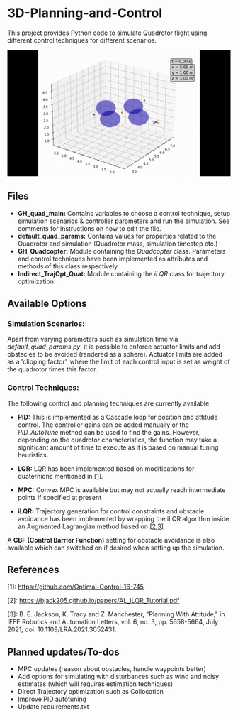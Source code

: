 # 3D-Planning-and-Control

This project provides Python code to simulate Quadrotor flight using different control techniques for different scenarios.


![Obstacle avoidance using iLQR](QuadSim.gif) 

## Files

* **GH_quad_main:** Contains variables to choose a control technique, setup simulation scenarios & controller parameters and run the simulation. See comments for instructions on how to edit the file.
* **default_quad_params:** Contains values for properties related to the Quadrotor and simulation (Quadrotor mass, simulation timestep etc.)
* **GH_Quadcopter:** Module containing the *Quadcopter* class. Parameters and control techniques have been implemented as attributes and methods of this class respectively
* **Indirect_TrajOpt_Quat:** Module containing the *iLQR* class for trajectory optimization. 

## Available Options

### Simulation Scenarios:

Apart from varying parameters such as simulation time via *default_quad_params.py*, it is possible to enforce actuator limits and add obstacles to be avoided (rendered as a sphere). Actuator limits are added as a 'clipping factor', where the limit of each control input is set as weight of the quadrotor times this factor.

### Control Techniques:

The following control and planning techniques are currently available:

* **PID:** This is implemented as a Cascade loop for position and attitude control. The controller gains can be added manually or the *PID_AutoTune* method can be used to find the gains. However, depending on the quadrotor characteristics, the function may take a significant amount of time to execute as it is based on manual tuning heuristics. 

* **LQR:** LQR has been implemented based on modifications for quaternions mentioned in [[1]](#1).

* **MPC:** Convex MPC is available but may not actually reach intermediate points if specified at present
 
* **iLQR:** Trajectory generation for control constraints and obstacle avoidance has been implemented by wrapping the iLQR algorithm inside an Augmented Lagrangian method based on [[2,3]](#2)


A **CBF (Control Barrier Function)** setting for obstacle avoidance is also available which can switched on if desired when setting up the simulation.


## References

<a id="1">[1]</a>:  https://github.com/Optimal-Control-16-745

<a id="2">[2]</a>: https://bjack205.github.io/papers/AL_iLQR_Tutorial.pdf

<a id="3">[3]</a>: B. E. Jackson, K. Tracy and Z. Manchester, "Planning With Attitude," in IEEE Robotics and Automation Letters, vol. 6, no. 3, pp. 5658-5664, July 2021, doi: 10.1109/LRA.2021.3052431. 

## Planned updates/To-dos

* MPC updates (reason about obstacles, handle waypoints better)
* Add options for simulating with disturbances such as wind and noisy estimates (which will requires estimation techniques) 
* Direct Trajectory optimization such as Collocation
* Improve PID autotuning 
* Update requirements.txt